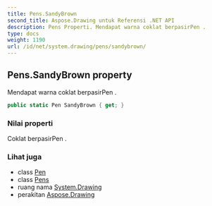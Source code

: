 ```yaml
---
title: Pens.SandyBrown
second_title: Aspose.Drawing untuk Referensi .NET API
description: Pens Properti. Mendapat warna coklat berpasirPen .
type: docs
weight: 1190
url: /id/net/system.drawing/pens/sandybrown/
---
```

## Pens.SandyBrown property

Mendapat warna coklat berpasirPen .

```csharp
public static Pen SandyBrown { get; }
```

### Nilai properti

Coklat berpasirPen .

### Lihat juga

* class [Pen](../../pen/)
* class [Pens](../)
* ruang nama [System.Drawing](../../pens/)
* perakitan [Aspose.Drawing](../../../)


